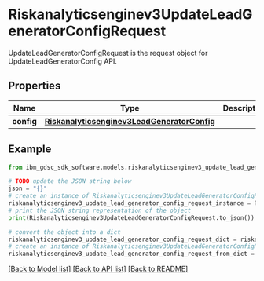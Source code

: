 # Riskanalyticsenginev3UpdateLeadGeneratorConfigRequest

UpdateLeadGeneratorConfigRequest is the request object for UpdateLeadGeneratorConfig API.

## Properties

Name | Type | Description | Notes
------------ | ------------- | ------------- | -------------
**config** | [**Riskanalyticsenginev3LeadGeneratorConfig**](Riskanalyticsenginev3LeadGeneratorConfig.md) |  | [optional] 

## Example

```python
from ibm_gdsc_sdk_software.models.riskanalyticsenginev3_update_lead_generator_config_request import Riskanalyticsenginev3UpdateLeadGeneratorConfigRequest

# TODO update the JSON string below
json = "{}"
# create an instance of Riskanalyticsenginev3UpdateLeadGeneratorConfigRequest from a JSON string
riskanalyticsenginev3_update_lead_generator_config_request_instance = Riskanalyticsenginev3UpdateLeadGeneratorConfigRequest.from_json(json)
# print the JSON string representation of the object
print(Riskanalyticsenginev3UpdateLeadGeneratorConfigRequest.to_json())

# convert the object into a dict
riskanalyticsenginev3_update_lead_generator_config_request_dict = riskanalyticsenginev3_update_lead_generator_config_request_instance.to_dict()
# create an instance of Riskanalyticsenginev3UpdateLeadGeneratorConfigRequest from a dict
riskanalyticsenginev3_update_lead_generator_config_request_from_dict = Riskanalyticsenginev3UpdateLeadGeneratorConfigRequest.from_dict(riskanalyticsenginev3_update_lead_generator_config_request_dict)
```
[[Back to Model list]](../README.md#documentation-for-models) [[Back to API list]](../README.md#documentation-for-api-endpoints) [[Back to README]](../README.md)


